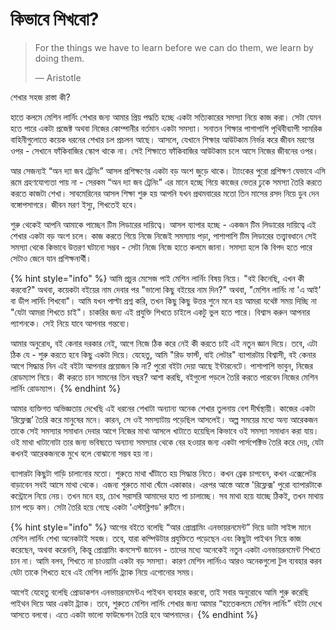# কিভাবে শিখবো?

> For the things we have to learn before we can do them, we learn by doing them.
>
> ― Aristotle

শেখার​ সহজ  রাস্তা কী?

হাতে কলমে মেশিন লার্নিং শেখার জন্য আমার প্রিয় পদ্ধতি হচ্ছে একটা সত্যিকারের সমস্যা নিয়ে কাজ করা। সেটা যেমন হতে পারে একটা প্রজেক্ট অথবা নিজের কোম্পানীর বর্তমান একটা সমস্যা। সনাতন শিক্ষার পাশাপাশি পৃথিবীব্যাপী সামরিক বাহিনীগুলোতে কয়েক ধরনের শেখার চল প্রচলন আছে। আসলে, যেখানে শিক্ষার আউটকাম নির্ভর করে জীবন মরণের ওপর - সেখানে ফাঁকিবাজির স্কোপ থাকে না। সেই শিক্ষাতে ফাঁকিবাজির আউটকাম চলে আসে নিজের জীবনের ওপর। 

আর সেজন্যই “অন দ্যা জব ট্রেনিং” আসল প্রশিক্ষণের একটা বড় অংশ জুড়ে থাকে। ট্যাংকের পুরো প্রশিক্ষণ যেভাবে এসি রূমে গ্রহণযোগ্যতা পায় না - সেরকম “অন দ্যা জব ট্রেনিং” এর মানে হচ্ছে গিয়ে কাজের ভেতর ঢুকে সমস্যা তৈরি করতে করতে কাজটা শেখা। সাবমেরিনের আসল শিক্ষা শুরু হয় আপনি যখন প্রথমবারের মতো তিন মাসের রসদ নিয়ে ডুব দেন বঙ্গোপসাগরে। জীবন মরণ ইস্যু, শিখতেই হবে। 

শুরু থেকেই আপনি আমাকে পাচ্ছেন টিম লিডারের দায়িত্বে। আসল ব্যাপার হচ্ছে - একজন টিম লিডারের দায়িত্বে এই শেখার একটা বড় অংশ চলে। কাজ করতে গিয়ে নিজে নিজেই সমস্যায় পড়া, পাশাপাশি টিম লিডারের তত্ত্বাবধানে সেই সমস্যা থেকে কিভাবে উত্তরণ ঘটানো সম্ভব - সেটা নিজে নিজে হাতে কলমে জানা। সমস্যা হলে কি বিপদ হতে পারে সেটাও জেনে যান প্রশিক্ষনার্থী। 

{% hint style="info" %}
আমি প্রচুর মেসেজ পাই মেশিন লার্নিং বিষয় নিয়ে। "বই কিনেছি, এখন কী করবো?" অথবা, কয়েকটা বইয়ের নাম দেবার পর "ভালো কিছু বইয়ের নাম দিন?" অথবা, "মেশিন লার্নিং না 'এ আই' বা ডীপ লার্নিং শিখবো"। আমি যখন পাল্টা প্রশ্ন করি, তখন কিছু কিছু উত্তর শুনে মনে হয় আমরা যথেষ্ট সময় দিচ্ছি না "যেটা আমরা শিখতে চাই"। চাকরির জন্য এই প্রযুক্তি শিখতে চাইলে একটু ভুল হতে পারে। বিশ্বাস করুন আপনার প্যাশনকে। সেই নিয়ে যাবে আপনার গন্তব্যে।   
  
আমার অনুরোধ, বই কেনার দরকার নেই, আগে নিজে ঠিক করে নেই কী করতে চাই এই নতুন জ্ঞান দিয়ে। তবে, এটা ঠিক যে - শুরু করতে হবে কিছু একটা দিয়ে। যেহেতু, আমি "রিড ফার্স্ট, বাই লেটার" ব্যাপারটায় বিশ্বাসী, বই কেনার আগে সিদ্ধান্ত নিন এই বইটা আপনার প্রয়োজন কি না? পুরো বইটা দেয়া আছে ইন্টারনেটে। পাশাপাশি ভাবুন, নিজের রোডম্যাপ নিয়ে। কী করতে চান সামনের তিন বছর? আশা করছি, বইগুলো পড়লে তৈরি করতে পারবেন নিজের মেশিন লার্নিং রোডম্যাপ। 
{% endhint %}

আমার ব্যক্তিগত অভিজ্ঞতায় দেখেছি এই ধরনের শেখাটা অন্যান্য অনেক শেখার তুলনায় বেশ দীর্ঘস্থায়ী। কাজের একটা ‘রিফ্লেক্স’ তৈরি করে মানুষের মনে। কারন, সে ওই সমস্যাটায় পড়েছিল আসলেই। অল্প সময়ের মধ্যে অন্য আরেকজন তাকে সেই সমস্যার সমাধান দেবার আগে নিজের মাথা আসলে খাটাতে হয়েছিল কিভাবে ওই সমস্যা সমাধান করা যায়। ওই মাথা খাটানোটা তার জন্য ভবিষ্যতে অন্যান্য সমস্যার থেকে বের হওয়ার জন্য একটা পার্সপেক্টিভ তৈরি করে দেয়, যেটা কখনই আরেকজনকে মুখে বলে বোঝানো সম্ভব হয় না।  
  
ব্যাপারটা কিছুটা গাড়ি চালানোর মতো। শুরুতে মাথা খাঁটাতে হয় সিদ্ধান্ত নিতে। কখন ব্রেক চাপবেন, কখন এক্সেলেটর বাড়াবেন সবই আসে মাথা থেকে। এজন্য শুরুতে মাথা ঘেঁমে একাকার। এরপর আস্তে আস্তে 'রিফ্লেক্স' পুরো ব্যাপারটাকে কন্ট্রোলে নিয়ে নেয়। তখন মনে হয়, চোখ সরাসরি আমাদের হাত পা চালাচ্ছে। সব মাথা হয়ে যাচ্ছে ঠিকই, তখন মাথায় চাপ পড়ে কম। সেটা তৈরি হয়ে গেছে একটা 'এস্টাব্লিশড' রুটিনে।   


{% hint style="info" %}
আগের বইতে বলেছি “আর প্রোগ্রামিং এনভায়রনমেন্ট” দিয়ে ডাটা সাইন্স মানে মেশিন লার্নিং শেখা অনেকটাই সহজ। তবে, যারা কম্পিউটার প্রযুক্তিতে পড়েছেন এবং কিছুটা পাইথন নিয়ে কাজ করেছেন, অথবা করেননি, কিন্তু প্রোগ্রামিং কনসেপ্ট জানেন - তাদের মধ্যে অনেকেই নতুন একটা এনভায়রনমেন্ট শিখতে চান না। আমি বলব, শিখতে না চাওয়াটা একটা বড় সমস্যা। কারণ মেশিন লার্নিংএ আরও অনেকগুলো টুল ব্যবহার করব যেটা তাকে শিখতে হবে এই মেশিন লার্নিং ট্র্যাক নিয়ে এগোনোর সময়। 

আগেই যেহেতু বলেছি প্রোডাকশন এনভায়রনমেন্টএ পাইথন ব্যবহার করবো, তাই সবার অনুরোধে আমি শুরু করেছি পাইথন দিয়ে আর একটা ট্র্যাক। তবে, শুরুতে মেশিন লার্নিং শেখার জন্য আমার “হাতেকলমে মেশিন লার্নিং” বইটা দেখে আসতে বলবো। এতে একটা ভালো ফাউন্ডেশন তৈরি হবে আপনাদের।
{% endhint %}



